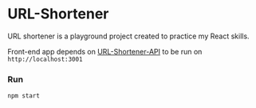 # URL-Shortener

URL shortener is a playground project created to practice my React skills.

Front-end app depends on [URL-Shortener-API](https://github.com/AntonPot/URL-Shortener-API) to be run on `http://localhost:3001`

### Run

```bash
npm start
```
